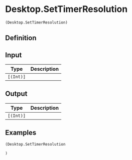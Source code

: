 # Desktop.SetTimerResolution

```clojure
(Desktop.SetTimerResolution)
```

## Definition


## Input
| Type | Description |
|------|-------------|
| `[(Int)]` |  |


## Output
| Type | Description |
|------|-------------|
| `[(Int)]` |  |


## Examples

```clojure
(Desktop.SetTimerResolution

)
```

